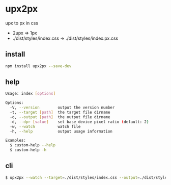 # upx2px

upx to px in css

-   2upx => 1px
-   ./dist/styles/index.css => ./dist/styles/index.px.css

## install

```bash
npm install upx2px --save-dev
```

## help

```bash
Usage: index [options]

Options:
  -V, --version        output the version number
  -t, --target [path]  the target file dirname
  -o, --output [path]  the output file dirname
  -d, --dpr [value]    set base device pixel ratio (default: 2)
  -w, --watch          watch file
  -h, --help           output usage information

Examples:
  $ custom-help --help
  $ custom-help -h
```

## cli

```bash
$ upx2px --watch --target=./dist/styles/index.css --output=./dist/styles/index.px.css
```
